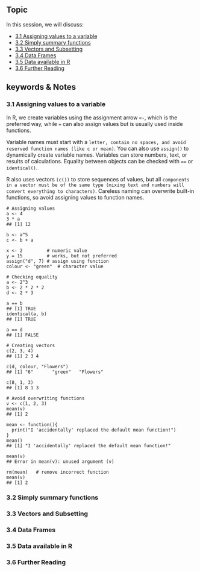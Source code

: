 ## Topic
In this session, we will discuss:  

* [3.1 Assigning values to a variable](#31-assigning-values-to-a-variable)
* [3.2 Simply summary functions](#32-simply-summary-functions)
* [3.3 Vectors and Subsetting](#33-vectors-and-subsetting)
* [3.4 Data Frames](#34-data-frames)
* [3.5 Data available in R](#35-data-available-in-r)
* [3.6 Further Reading](#36-further-reading)

## keywords & Notes

### 3.1 Assigning values to a variable

In R, we create variables using the assignment arrow `<-`, which is the preferred way, while `=` can also assign values but is usually used inside functions. 

Variable names must start with a `letter, contain no spaces, and avoid reserved function names (like c or mean)`. You can also use `assign()` to dynamically create variable names. Variables can store numbers, text, or results of calculations. Equality between objects can be checked with `==` or `identical()`. 

R also uses vectors `(c())` to store sequences of values, but all `components in a vector must be of the same type (mixing text and numbers will convert everything to characters)`. Careless naming can overwrite built-in functions, so avoid assigning values to function names.

```
# Assigning values
a <- 4
3 * a
## [1] 12

b <- a^5
c <- b + a

x <- 2         # numeric value
y = 15         # works, but not preferred
assign("d", 7) # assign using function
colour <- "green"  # character value

```

```
# Checking equality
a <- 2^3
b <- 2 * 2 * 2
d <- 2 * 3

a == b
## [1] TRUE
identical(a, b)
## [1] TRUE

a == d
## [1] FALSE

```

```
# Creating vectors
c(2, 3, 4)
## [1] 2 3 4

c(d, colour, "Flowers")
## [1] "6"       "green"   "Flowers"

c(8, 1, 3)
## [1] 8 1 3

```
```
# Avoid overwriting functions
v <- c(1, 2, 3)
mean(v)
## [1] 2

mean <- function(){
  print("I 'accidentally' replaced the default mean function!")
}
mean()
## [1] "I 'accidentally' replaced the default mean function!"

mean(v)
## Error in mean(v): unused argument (v)

rm(mean)   # remove incorrect function
mean(v)
## [1] 2

```

### 3.2 Simply summary functions
### 3.3 Vectors and Subsetting
### 3.4 Data Frames
### 3.5 Data available in R
### 3.6 Further Reading